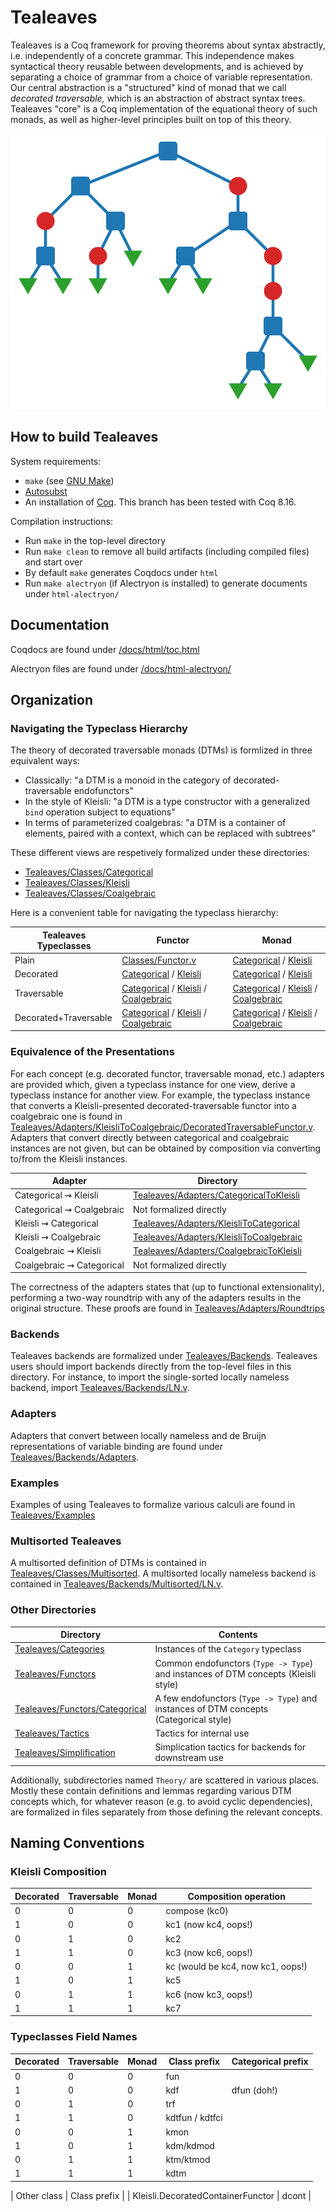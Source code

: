 # Tealeaves

Tealeaves is a Coq framework for proving theorems about syntax abstractly, i.e. independently of a concrete grammar. This independence makes syntactical theory reusable between developments, and is achieved by separating a choice of grammar from a choice of variable representation. Our central abstraction is a "structured" kind of monad that we call *decorated traversable,* which is an abstraction of abstract syntax trees. Tealeaves "core" is a Coq implementation of the equational theory of such monads, as well as higher-level principles built on top of this theory.

![Abstract syntax tree](/images/tree.svg)

## How to build Tealeaves
System requirements:
- `make` (see [GNU Make](https://www.gnu.org/software/make/))
- [Autosubst](https://github.com/coq-community/autosubst/tree/master)
- An installation of [Coq](https://coq.inria.fr/download). This branch has been tested with Coq 8.16.

Compilation instructions:
- Run `make` in the top-level directory
- Run `make clean` to remove all build artifacts (including compiled files) and start over
- By default `make` generates Coqdocs under `html`
- Run `make alectryon` (if Alectryon is installed) to generate documents under `html-alectryon/`

## Documentation

Coqdocs are found under [/docs/html/toc.html](/docs/html/toc.html)

Alectryon files are found under [/docs/html-alectryon/](/docs/html-alectryon/)

## Organization

### Navigating the Typeclass Hierarchy

The theory of decorated traversable monads (DTMs) is formlized in three equivalent ways:

- Classically: "a DTM is a monoid in the category of decorated-traversable endofunctors"
- In the style of Kleisli: "a DTM is a type constructor with a generalized `bind` operation subject to equations"
- In terms of parameterized coalgebras: "a DTM is a container of elements, paired with a context, which can be replaced with subtrees"

These different views are respetively formalized under these directories:

- [Tealeaves/Classes/Categorical](/Tealeaves/Classes/Categorical)
- [Tealeaves/Classes/Kleisli](/Tealeaves/Classes/Coalgebraic)
- [Tealeaves/Classes/Coalgebraic](/Tealeaves/Classes/Coalgebraic)

Here is a convenient table for navigating the typeclass hierarchy:

| **Tealeaves Typeclasses** | Functor                                                                                                                                                                                                                         | Monad                                                                                                                                                                                                                     |
|---------------------------|---------------------------------------------------------------------------------------------------------------------------------------------------------------------------------------------------------------------------------|---------------------------------------------------------------------------------------------------------------------------------------------------------------------------------------------------------------------------|
| Plain                     | [Classes/Functor.v](/Tealeaves/Classes/Functor.v)                                                                                                                                                                               | [Categorical](/Tealeaves/Classes/Categorical/Monad.v) / [Kleisli](/Tealeaves/Classes/Kleisli/Monad.v)                                                                                                                     |
| Decorated                 | [Categorical](/Tealeaves/Classes/Categorical/DecoratedFunctor.v) / [Kleisli](/Tealeaves/Classes/Kleisli/DecoratedFunctor.v)                                                                                                     | [Categorical](/Tealeaves/Classes/Categorical/DecoratedMonad.v) / [Kleisli](/Tealeaves/Classes/Kleisli/DecoratedMonad.v)                                                                                                   |
| Traversable               | [Categorical](/Tealeaves/Classes/Categorical/TraversableFunctor.v) / [Kleisli](/Tealeaves/Classes/Kleisli/TraversableFunctor.v) / [Coalgebraic](/Tealeaves/Classes/Coalgebraic/TraversableFunctor.v)                            | [Categorical](/Tealeaves/Classes/Categorical/TraversableMonad.v) / [Kleisli](/Tealeaves/Classes/Kleisli/TraversableMonad.v) / [Coalgebraic](/Tealeaves/Classes/Coalgebraic/TraversableMonad.v)                            |
| Decorated+Traversable     | [Categorical](/Tealeaves/Classes/Categorical/DecoratedTraversableFunctor.v) / [Kleisli](/Tealeaves/Classes/Kleisli/DecoratedTraversableFunctor.v) / [Coalgebraic](/Tealeaves/Classes/Coalgebraic/DecoratedTraversableFunctor.v) | [Categorical](/Tealeaves/Classes/Categorical/DecoratedTraversableMonad.v) / [Kleisli](/Tealeaves/Classes/Kleisli/DecoratedTraversableMonad.v) / [Coalgebraic](/Tealeaves/Classes/Coalgebraic/DecoratedTraversableMonad.v) |

### Equivalence of the Presentations

For each concept (e.g. decorated functor, traversable monad, etc.) adapters are provided which, given a typeclass instance for one view, derive a typeclass instance for another view. For example, the typeclass instance that converts a Kleisli-presented decorated-traversable functor into a coalgebraic one is found in [Tealeaves/Adapters/KleisliToCoalgebraic/DecoratedTraversableFunctor.v](Tealeaves/Adapters/KleisliToCoalgebraic/DecoratedTraversableFunctor.v). Adapters that convert directly between categorical and coalgebraic instances are not given, but can be obtained by composition via converting to/from the Kleisli instances.

| Adapter                   | Directory                                                                          |
|---------------------------|------------------------------------------------------------------------------------|
| Categorical ⇝ Kleisli     | [Tealeaves/Adapters/CategoricalToKleisli](/Tealeaves/Adapters/CategoricalToKleisli) |
| Categorical ⇝ Coalgebraic | Not formalized directly                                                            |
| Kleisli ⇝ Categorical     | [Tealeaves/Adapters/KleisliToCategorical](/Tealeaves/Adapters/KleisliToCategorical) |
| Kleisli ⇝ Coalgebraic     | [Tealeaves/Adapters/KleisliToCoalgebraic](/Tealeaves/Adapters/KleisliToCoalgebraic) |
| Coalgebraic ⇝ Kleisli     | [Tealeaves/Adapters/CoalgebraicToKleisli](/Tealeaves/Adapters/CoalgebraicToKleisli) |
| Coalgebraic ⇝ Categorical | Not formalized directly                                                            |


The correctness of the adapters states that (up to functional extensionality), performing a two-way roundtrip with any of the adapters results in the original structure. These proofs are found in [Tealeaves/Adapters/Roundtrips](Tealeaves/Adapters/Roundtrips)

### Backends

Tealeaves backends are formalized under [Tealeaves/Backends](/Tealeaves/Backends). Tealeaves users should import backends directly from the top-level files in this directory. For instance, to import the single-sorted locally nameless backend, import [Tealeaves/Backends/LN.v](/Tealeaves/Backends/LN.v).

### Adapters

Adapters that convert between locally nameless and de Bruijn representations of variable binding are found under [Tealeaves/Backends/Adapters](/Tealeaves/Backends/Adapters).

### Examples

Examples of using Tealeaves to formalize various calculi are found in [Tealeaves/Examples](/Tealeaves/Examples)

### Multisorted Tealeaves

A multisorted definition of DTMs is contained in [Tealeaves/Classes/Multisorted](/Tealeaves/Classes/Multisorted). A multisorted locally nameless backend is contained in [Tealeaves/Backends/Multisorted/LN.v](/Tealeaves/Backends/Multisorted/LN.v).

### Other Directories

| Directory                                                         | Contents                                                                              |
|-------------------------------------------------------------------|---------------------------------------------------------------------------------------|
| [Tealeaves/Categories](/Tealeaves/Categories)                     | Instances of the `Category` typeclass                                                 |
| [Tealeaves/Functors](/Tealeaves/Functors)                         | Common endofunctors (`Type -> Type`) and instances of DTM concepts (Kleisli style)    |
| [Tealeaves/Functors/Categorical](/Tealeaves/Functors/Categorical) | A few endofunctors (`Type -> Type`) and instances of DTM concepts (Categorical style) |
| [Tealeaves/Tactics](/Tealeaves/Tactics)                           | Tactics for internal use                                                              |
| [Tealeaves/Simplification](/Tealeaves/Simplification)             | Simplication tactics for backends for downstream use                                  |

Additionally, subdirectories named `Theory/` are scattered in various places. Mostly these contain definitions and lemmas regarding various DTM concepts which, for whatever reason (e.g. to avoid cyclic dependencies), are formalized in files separately from those defining the relevant concepts.

## Naming Conventions

### Kleisli Composition

| Decorated | Traversable | Monad | Composition operation             |
|-----------|-------------|-------|-----------------------------------|
| 0         | 0           | 0     | compose (kc0)                     |
| 1         | 0           | 0     | kc1 (now kc4, oops!)              |
| 0         | 1           | 0     | kc2                               |
| 1         | 1           | 0     | kc3 (now kc6, oops!)              |
| 0         | 0           | 1     | kc (would be kc4, now kc1, oops!) |
| 1         | 0           | 1     | kc5                               |
| 0         | 1           | 1     | kc6 (now kc3, oops!)              |
| 1         | 1           | 1     | kc7                               |


### Typeclasses Field Names

| Decorated | Traversable | Monad | Class prefix    | Categorical prefix |
|-----------|-------------|-------|-----------------|--------------------|
| 0         | 0           | 0     | fun             |                    |
| 1         | 0           | 0     | kdf             | dfun (doh!)        |
| 0         | 1           | 0     | trf             |                    |
| 1         | 1           | 0     | kdtfun / kdtfci |                    |
| 0         | 0           | 1     | kmon            |                    |
| 1         | 0           | 1     | kdm/kdmod       |                    |
| 0         | 1           | 1     | ktm/ktmod       |                    |
| 1         | 1           | 1     | kdtm            |                    |

| Other class                       | Class prefix |
| Kleisli.DecoratedContainerFunctor | dcont        |

